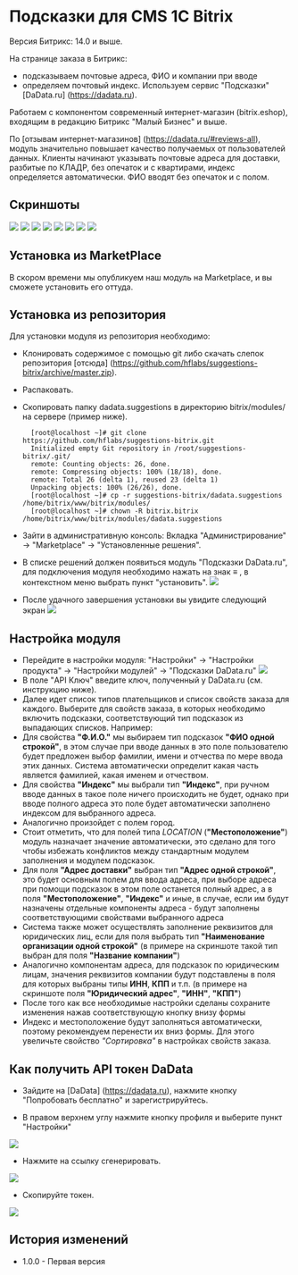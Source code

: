 Подсказки для CMS 1C Bitrix
===========================
Версия Битрикс: 14.0 и выше.

На странице заказа в Битрикс:
- подсказываем почтовые адреса, ФИО и компании при вводе
- определяем почтовый индекс.
Используем сервис "Подсказки" [DaData.ru] (https://dadata.ru).

Работаем с компонентом современный интернет-магазин (bitrix.eshop), входящим в редакцию Битрикс "Малый Бизнес" и выше.

По [отзывам интернет-магазинов] (https://dadata.ru/#reviews-all), модуль значительно повышает качество получаемых от пользователей данных. Клиенты начинают указывать почтовые адреса для доставки, разбитые по КЛАДР, без опечаток и с квартирами, индекс определяется автоматически. ФИО вводят без опечаток и с полом.

Скриншоты
---------
![](img/bitrix-0.png)
![](img/bitrix-1.png)
![](img/bitrix-2.png)
![](img/bitrix-3.png)
![](img/bitrix-4.png)
![](img/bitrix-5.png)
![](img/bitrix-6.png)
![](img/bitrix-7.png)

Установка из MarketPlace
------------------------
В скором времени мы опубликуем наш модуль на Marketplace, и вы сможете установить его оттуда.

Установка из репозитория
------------------------

Для установки модуля из репозитория необходимо: 
* Клонировать содержимое с помощью git либо скачать слепок репозитория [отсюда] (https://github.com/hflabs/suggestions-bitrix/archive/master.zip).
* Распаковать.
* Скопировать папку dadata.suggestions в директорию bitrix/modules/ на сервере (пример ниже).

        [root@localhost ~]# git clone https://github.com/hflabs/suggestions-bitrix.git
        Initialized empty Git repository in /root/suggestions-bitrix/.git/
        remote: Counting objects: 26, done.
        remote: Compressing objects: 100% (18/18), done.
        remote: Total 26 (delta 1), reused 23 (delta 1)
        Unpacking objects: 100% (26/26), done.
        [root@localhost ~]# cp -r suggestions-bitrix/dadata.suggestions /home/bitrix/www/bitrix/modules/
        [root@localhost ~]# chown -R bitrix.bitrix /home/bitrix/www/bitrix/modules/dadata.suggestions
* Зайти в административную консоль: Вкладка "Администрирование" -> "Marketplace" -> "Установленные решения".
* В списке решений должен появиться модуль "Подсказки DaData.ru", для подключения модуля необходимо нажать на знак ≡ , в контекстном меню выбрать пункт "установить".
![](img/bitrix-install.png)
* После удачного завершения установки вы увидите следующий экран
![](img/bitrix-install-done.png)

Настройка модуля
----------------
* Перейдите в настройки модуля: "Настройки" -> "Настройки продукта" -> "Настройки модулей" -> "Подсказки DaData.ru"
![](img/bitrix-settings.png)
* В поле "API Ключ" введите ключ, полученный у DaData.ru (см. инструкцию ниже).
* Далее идет список типов плательщиков и список свойств заказа для каждого. Выберите для свойств заказа, в которых необходимо включить подсказки, соответствующий тип подсказок из выпадающих списков. Например:
 * Для свойства **"Ф.И.О."** мы выбираем тип подсказок **"ФИО одной строкой"**, в этом случае при вводе данных в это поле пользователю будет предложен выбор фамилии, имени и отчества по мере ввода этих данных. Система автоматически определит какая часть является фамилией, какая именем и отчеством.
 * Для свойства **"Индекс"** мы выбрали тип **"Индекс"**, при ручном вводе данных в такое поле ничего происходить не будет, однако при вводе полного адреса это поле будет автоматически заполнено индексом для выбранного адреса.
 * Аналогично произойдет с полем город.
 * Стоит отметить, что для полей типа *LOCATION* (**"Местоположение"**) модуль назначает значение автоматически, это сделано для того чтобы избежать конфликтов между стандартным модулем заполнения и модулем подсказок.
 * Для поля **"Адрес доставки"** выбран тип **"Адрес одной строкой"**, это будет основным полем для ввода адреса, при выборе адреса при помощи подсказок в этом поле останется полный адрес, а в поля **"Местоположение"**, **"Индекс"** и иные, в случае, если им будут назначены отдельные компоненты адреса - будут заполнены соответствующими свойствами выбранного адреса
 * Система также может осуществлять заполнение реквизитов для юридических лиц, если для поля выбрать тип **"Наименование организации одной строкой"** (в примере на скриншоте такой тип выбран для поля **"Название компании"**)
 * Аналогично компонентам адреса, для подсказок по юридическим лицам, значения реквизитов компании будут подставлены в поля для которых выбраны типы **ИНН**, **КПП** и т.п. (в примере на скриншоте поля **"Юридический адрес"**, **"ИНН"**, **"КПП"**) 
* После того как все необходимые настройки сделаны сохраните изменения нажав соответствующую кнопку внизу формы
* Индекс и местоположение будут заполняться автоматически, поэтому рекомендуем перенести их вниз формы. Для этого увеличьте свойство *"Сортировка"* в настройках свойств заказа.

Как получить API токен DaData
---------------------------
* Зайдите на [DaData] (https://dadata.ru), нажмите кнопку "Попробовать бесплатно" и зарегистрируйтесь.

* В правом верхнем углу нажмите кнопку профиля и выберите пункт "Настройки"

![](img/dadata-menu.png)

* Нажмите на ссылку сгенерировать.

![](img/dadata-settings-initial.png)

* Скопируйте токен.

![](img/dadata-settings-token.png)

История изменений
-----------------
* 1.0.0 - Первая версия

